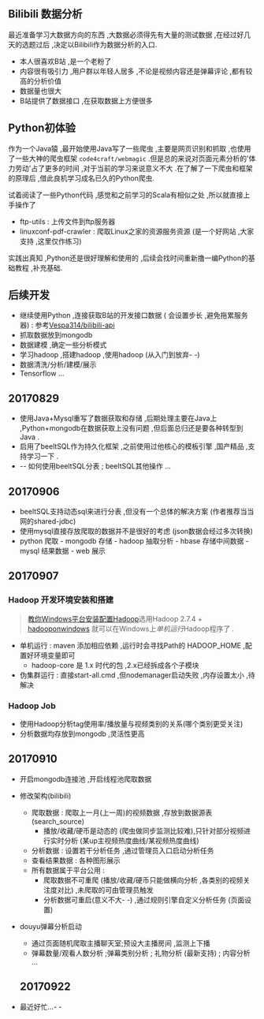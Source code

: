 ## Bilibili 数据分析
最近准备学习大数据方向的东西 ,大数据必须得先有大量的测试数据 ,在经过好几天的选题过后 ,决定以Bilibili作为数据分析的入口.

* 本人很喜欢B站 ,是一个老粉了
* 内容很有吸引力 ,用户群以年轻人居多 ,不论是视频内容还是弹幕评论 ,都有较高的分析价值
* 数据量也很大
* B站提供了数据接口 ,在获取数据上方便很多

## Python初体验
作为一个Java猿 ,最开始使用Java写了一些爬虫 ,主要是网页识别和抓取 ,也使用了一些大神的爬虫框架 `code4craft/webmagic` .但是总的来说对页面元素分析的'体力劳动'占了更多的时间 ,对于当前的学习来说意义不大 .在了解了一下爬虫和框架的原理后 ,借此良机学习成名已久的Python爬虫.

试着阅读了一些Python代码 ,感觉和之前学习的Scala有相似之处 ,所以就直接上手操作了
* ftp-utils : 上传文件到ftp服务器
* linuxconf-pdf-crawler : 爬取Linux之家的资源服务资源 (是一个好网站 ,大家支持 ,这里仅作练习)

实践出真知 ,Python还是很好理解和使用的 ,后续会找时间重新撸一编Python的基础教程 ,补充基础.

## 后续开发
* 继续使用Python ,连接获取B站的开发接口数据 ( 会设置步长 ,避免拖累服务器) : 参考[Vespa314/bilibili-api](https://github.com/Vespa314/bilibili-api)
* 抓取数据放到mongodb
* 数据建模 ,确定一些分析模式
* 学习hadoop ,搭建hadoop ,使用hadoop (从入门到放弃- -)
* 数据清洗/分析/建模/展示
* Tensorflow ... 

## 20170829
* 使用Java+Mysql重写了数据获取和存储 ,后期处理主要在Java上 ,Python+mongodb在数据获取上没有问题 ,但后面总归还是要各种转型到Java .
* 启用了beeltSQL作为持久化框架 ,之前使用过他核心的模板引擎 ,国产精品 ,支持学习一下 .
* -- 如何使用beeltSQL分表 ; beeltSQL其他操作 ...

## 20170906
* beeltSQL支持动态sql来进行分表 ,但没有一个总体的解决方案 (作者推荐当当网的shared-jdbc)
* 使用mysql直接存放爬取的数据并不是很好的考虑 (json数据会经过多次转换)
* python 爬取 - mongodb 存储 - hadoop 抽取分析 - hbase 存储中间数据 - mysql 结果数据 - web 展示

## 20170907
### Hadoop 开发环境安装和搭建
> [教你Windows平台安装配置Hadoop](http://blog.csdn.net/antgan/article/details/52067441)选用Hadoop 2.7.4 + [hadooponwindows](https://github.com/sardetushar/hadooponwindows) 就可以在Windows上*单机运行*Hadoop程序了 .

* 单机运行 : maven 添加相应依赖 ,运行时会寻找Path的 HADOOP_HOME ,配置好环境变量即可
  * hadoop-core 是 1.x 时代的包 ,2.x已经拆成各个子模块
* 伪集群运行 : 直接start-all.cmd ,但nodemanager启动失败 ,内存设置太小 ,待解决

### Hadoop Job
* 使用Hadoop分析tag使用率/播放量与视频类别的关系(哪个类别更受关注)
* 分析数据均存放到mongodb ,灵活性更高

## 20170910
* 开启mongodb连接池 ,开启线程池爬取数据
* 修改架构(bilibili)
  * 爬取数据 : 爬取上一月(上一周)的视频数据 ,存放到数据源表(search_source)
      * 播放/收藏/硬币是动态的 (爬虫做同步监测比较难),只针对部分视频进行实时分析 (某up主视频热度曲线/某视频热度曲线)
  * 分析数据 : 设置若干分析任务 ,通过管理员入口启动分析任务
  * 查看结果数据 : 各种图形展示
  * 所有数据属于平台公用 :
    * 爬取数据不可重爬 (播放/收藏/硬币只能做横向分析 ,各类别的视频关注度对比) ,未爬取的可由管理员触发
    * 分析数据可重启(意义不大- -) ,通过规则引擎自定义分析任务 (页面设置)
* douyu弹幕分析启动
  * 通过页面随机爬取主播聊天室;预设大主播房间 ,监测上下播
  * 弹幕数量/观看人数分析 ;弹幕类别分析 ; 礼物分析 (最新支持) ; 内容分析 ...
  
  ## 20170922
 * 最近好忙...- -
  
  